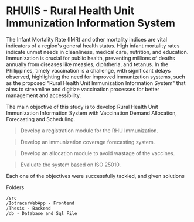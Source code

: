 # RHUIIS - Rural Health Unit Immunization Information System

  The Infant Mortality Rate (IMR) and other mortality indices are vital indicators of a region's general health status. High infant mortality rates indicate unmet needs in cleanliness, medical care, nutrition, and education. Immunization is crucial for public health, preventing millions of deaths annually from diseases like measles, diphtheria, and tetanus. In the Philippines, timely vaccination is a challenge, with significant delays observed, highlighting the need for improved immunization systems, such as the proposed "Rural Health Unit Immunization Information System" that aims to streamline and digitize vaccination processes for better management and accessibility.

The main objective of this study is to develop Rural Health Unit Immunization Information System with Vaccination Demand Allocation, Forecasting and Scheduling.

   >Develop a registration module for the RHU Immunization.
    
   >Develop an immunization coverage forecasting system.
   
   >Develop an allocation module to avoid wastage of the vaccines.
   
   >Evaluate the system based on ISO 25010.

Each one of the objectives were successfully tackled, and given solutions

Folders

    /src
    /IotracerWebApp - Frontend
    /Thesis - Backend
    /db - Database and Sql File

